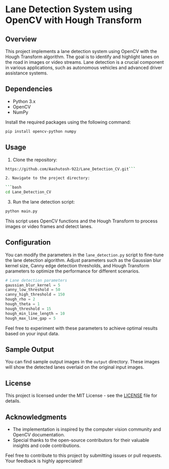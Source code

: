 # Lane Detection System using OpenCV with Hough Transform

## Overview

This project implements a lane detection system using OpenCV with the Hough Transform algorithm. The goal is to identify and highlight lanes on the road in images or video streams. Lane detection is a crucial component in various applications, such as autonomous vehicles and advanced driver assistance systems.

## Dependencies

- Python 3.x
- OpenCV
- NumPy

Install the required packages using the following command:

```bash
pip install opencv-python numpy
```

## Usage

1. Clone the repository:

```bash
https://github.com/Aashutosh-922/Lane_Detection_CV.git```

2. Navigate to the project directory:

```bash
cd Lane_Detection_CV
```

3. Run the lane detection script:

```bash
python main.py
```

This script uses OpenCV functions and the Hough Transform to process images or video frames and detect lanes.

## Configuration

You can modify the parameters in the `lane_detection.py` script to fine-tune the lane detection algorithm. Adjust parameters such as the Gaussian blur kernel size, Canny edge detection thresholds, and Hough Transform parameters to optimize the performance for different scenarios.

```python
# Lane detection parameters
gaussian_blur_kernel = 5
canny_low_threshold = 50
canny_high_threshold = 150
hough_rho = 2
hough_theta = 1
hough_threshold = 15
hough_min_line_length = 10
hough_max_line_gap = 5
```

Feel free to experiment with these parameters to achieve optimal results based on your input data.

## Sample Output

You can find sample output images in the `output` directory. These images will show the detected lanes overlaid on the original input images.

## License

This project is licensed under the MIT License - see the [LICENSE](LICENSE) file for details.

## Acknowledgments

- The implementation is inspired by the computer vision community and OpenCV documentation.
- Special thanks to the open-source contributors for their valuable insights and code contributions.

Feel free to contribute to this project by submitting issues or pull requests. Your feedback is highly appreciated!
